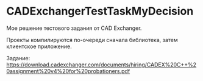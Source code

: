 # CADExchangerTestTaskMyDecision
Мое решение тестового задания от CAD Exchanger. 

Проекты компилируются по-очереди сначала библиотека, затем клиентское приложение. 

Задание: https://download.cadexchanger.com/documents/hiring/CADEX%20C++%20assignment%20v4%20for%20probationers.pdf
